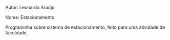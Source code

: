 Autor: Leonardo Araújo

Nome: Estacionamento

Programinha sobre sistema de estacionamento, feito para uma atividade de faculdade.
